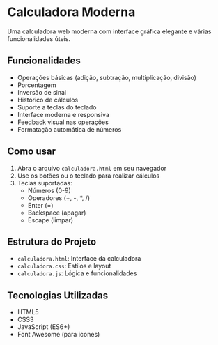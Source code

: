 # Calculadora Moderna

Uma calculadora web moderna com interface gráfica elegante e várias funcionalidades úteis.

## Funcionalidades

- Operações básicas (adição, subtração, multiplicação, divisão)
- Porcentagem
- Inversão de sinal
- Histórico de cálculos
- Suporte a teclas do teclado
- Interface moderna e responsiva
- Feedback visual nas operações
- Formatação automática de números

## Como usar

1. Abra o arquivo `calculadora.html` em seu navegador
2. Use os botões ou o teclado para realizar cálculos
3. Teclas suportadas:
   - Números (0-9)
   - Operadores (+, -, *, /)
   - Enter (=)
   - Backspace (apagar)
   - Escape (limpar)

## Estrutura do Projeto

- `calculadora.html`: Interface da calculadora
- `calculadora.css`: Estilos e layout
- `calculadora.js`: Lógica e funcionalidades

## Tecnologias Utilizadas

- HTML5
- CSS3
- JavaScript (ES6+)
- Font Awesome (para ícones)
